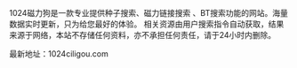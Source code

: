 1024磁力狗是一款专业提供种子搜索、磁力链接搜索 、BT搜索功能的网站。海量数据实时更新，只为给您最好的体验。
相关资源由用户搜索指令自动获取，结果来源于网络，本站不存储任何资料，亦不承担任何责任，请于24小时内删除。

最新地址：1024ciligou.com
